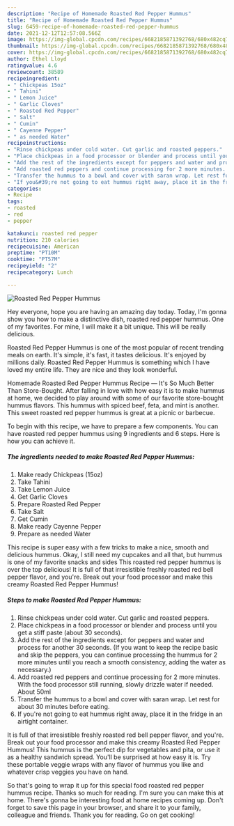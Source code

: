 ```yaml
---
description: "Recipe of Homemade Roasted Red Pepper Hummus"
title: "Recipe of Homemade Roasted Red Pepper Hummus"
slug: 6459-recipe-of-homemade-roasted-red-pepper-hummus
date: 2021-12-12T12:57:08.566Z
image: https://img-global.cpcdn.com/recipes/6682185871392768/680x482cq70/roasted-red-pepper-hummus-recipe-main-photo.jpg
thumbnail: https://img-global.cpcdn.com/recipes/6682185871392768/680x482cq70/roasted-red-pepper-hummus-recipe-main-photo.jpg
cover: https://img-global.cpcdn.com/recipes/6682185871392768/680x482cq70/roasted-red-pepper-hummus-recipe-main-photo.jpg
author: Ethel Lloyd
ratingvalue: 4.6
reviewcount: 38589
recipeingredient:
- " Chickpeas 15oz"
- " Tahini"
- " Lemon Juice"
- " Garlic Cloves"
- " Roasted Red Pepper"
- " Salt"
- " Cumin"
- " Cayenne Pepper"
- " as needed Water"
recipeinstructions:
- "Rinse chickpeas under cold water. Cut garlic and roasted peppers."
- "Place chickpeas in a food processor or blender and process until you get a stiff paste (about 30 seconds)."
- "Add the rest of the ingredients except for peppers and water and process for another 30 seconds. (If you want to keep the recipe basic and skip the peppers, you can continue processing the hummus for 2 more minutes until you reach a smooth consistency, adding the water as necessary.)"
- "Add roasted red peppers and continue processing for 2 more minutes. With the food processor still running, slowly drizzle water if needed. About 50ml"
- "Transfer the hummus to a bowl and cover with saran wrap. Let rest for about 30 minutes before eating."
- "If you&#39;re not going to eat hummus right away, place it in the fridge in an airtight container."
categories:
- Recipe
tags:
- roasted
- red
- pepper

katakunci: roasted red pepper 
nutrition: 210 calories
recipecuisine: American
preptime: "PT10M"
cooktime: "PT57M"
recipeyield: "2"
recipecategory: Lunch

---
```



![Roasted Red Pepper Hummus](https://img-global.cpcdn.com/recipes/6682185871392768/680x482cq70/roasted-red-pepper-hummus-recipe-main-photo.jpg)

Hey everyone, hope you are having an amazing day today. Today, I'm gonna show you how to make a distinctive dish, roasted red pepper hummus. One of my favorites. For mine, I will make it a bit unique. This will be really delicious.

Roasted Red Pepper Hummus is one of the most popular of recent trending meals on earth. It's simple, it's fast, it tastes delicious. It's enjoyed by millions daily. Roasted Red Pepper Hummus is something which I have loved my entire life. They are nice and they look wonderful.

Homemade Roasted Red Pepper Hummus Recipe — It&#39;s So Much Better Than Store-Bought. After falling in love with how easy it is to make hummus at home, we decided to play around with some of our favorite store-bought hummus flavors. This hummus with spiced beef, feta, and mint is another. This sweet roasted red pepper hummus is great at a picnic or barbecue.


To begin with this recipe, we have to prepare a few components. You can have roasted red pepper hummus using 9 ingredients and 6 steps. Here is how you can achieve it.

<!--inarticleads1-->

##### The ingredients needed to make Roasted Red Pepper Hummus:

1. Make ready  Chickpeas (15oz)
1. Take  Tahini
1. Take  Lemon Juice
1. Get  Garlic Cloves
1. Prepare  Roasted Red Pepper
1. Take  Salt
1. Get  Cumin
1. Make ready  Cayenne Pepper
1. Prepare  as needed Water


This recipe is super easy with a few tricks to make a nice, smooth and delicious hummus. Okay, I still need my cupcakes and all that, but hummus is one of my favorite snacks and sides This roasted red pepper hummus is over the top delicious! It is full of that irresistible freshly roasted red bell pepper flavor, and you&#39;re. Break out your food processor and make this creamy Roasted Red Pepper Hummus! 

<!--inarticleads2-->

##### Steps to make Roasted Red Pepper Hummus:

1. Rinse chickpeas under cold water. Cut garlic and roasted peppers.
1. Place chickpeas in a food processor or blender and process until you get a stiff paste (about 30 seconds).
1. Add the rest of the ingredients except for peppers and water and process for another 30 seconds. (If you want to keep the recipe basic and skip the peppers, you can continue processing the hummus for 2 more minutes until you reach a smooth consistency, adding the water as necessary.)
1. Add roasted red peppers and continue processing for 2 more minutes. With the food processor still running, slowly drizzle water if needed. About 50ml
1. Transfer the hummus to a bowl and cover with saran wrap. Let rest for about 30 minutes before eating.
1. If you&#39;re not going to eat hummus right away, place it in the fridge in an airtight container.


It is full of that irresistible freshly roasted red bell pepper flavor, and you&#39;re. Break out your food processor and make this creamy Roasted Red Pepper Hummus! This hummus is the perfect dip for vegetables and pita, or use it as a healthy sandwich spread. You&#39;ll be surprised at how easy it is. Try these portable veggie wraps with any flavor of hummus you like and whatever crisp veggies you have on hand. 

So that's going to wrap it up for this special food roasted red pepper hummus recipe. Thanks so much for reading. I'm sure you can make this at home. There's gonna be interesting food at home recipes coming up. Don't forget to save this page in your browser, and share it to your family, colleague and friends. Thank you for reading. Go on get cooking!
